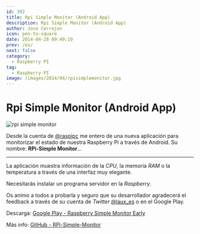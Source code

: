 ```yaml
---
id: 392
title: Rpi Simple Monitor (Android App)
description: Rpi Simple Monitor (Android App)
author: Jose Cerrejon
icon: pen-to-square
date: 2014-04-28 09:49:19
prev: /es/
next: false
category:
  - Raspberry PI
tag:
  - Raspberry PI
image: /images/2014/04/rpisimplemonitor.jpg
---
```


# Rpi Simple Monitor (Android App)

![rpi simple monitor](/images/2014/04/rpisimplemonitor.jpg)

Desde la cuenta de [@raspipc](http://twitter.com/raspipc) me entero de una nueva aplicación para monitorizar el estado de nuestra Raspberry Pi a través de Android. Su nombre: **RPi-Simple Monitor**...

- - -
La aplicación muestra información de la *CPU*, la memoria *RAM* o la temperatura a través de una interfaz muy elegante.

Necesitarás instalar un programa servidor en la *Raspberry*.

Os animo a todos a probarla y seguro que su desarrollador agradecerá el feedback a través de su cuenta de *Twitter* [@laux_es](https://twitter.com/laux_es) o en el Google Play.

Descarga: [Google Play - Raspberry Simple Monitor Early](https://play.google.com/store/apps/details?id=com.rpimonitor.app)

Más info: [GitHub - RPi-Simple-Monitor](https://github.com/Angelmmiguel/RPi-Simple-Monitor)